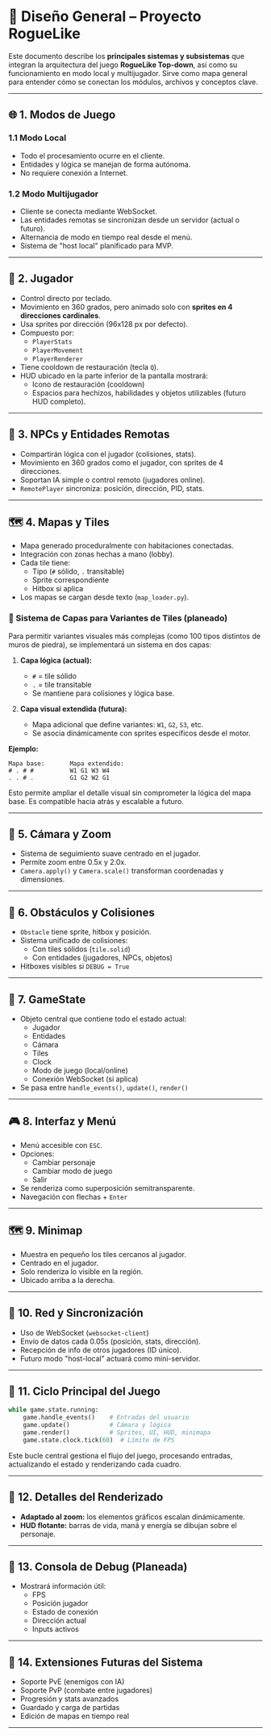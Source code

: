 # 🧠 Diseño General – Proyecto RogueLike

Este documento describe los **principales sistemas y subsistemas** que integran la arquitectura del juego **RogueLike Top-down**, así como su funcionamiento en modo local y multijugador. Sirve como mapa general para entender cómo se conectan los módulos, archivos y conceptos clave.

---

## 🌐 1. Modos de Juego

### 1.1 Modo Local
- Todo el procesamiento ocurre en el cliente.
- Entidades y lógica se manejan de forma autónoma.
- No requiere conexión a Internet.

### 1.2 Modo Multijugador
- Cliente se conecta mediante WebSocket.
- Las entidades remotas se sincronizan desde un servidor (actual o futuro).
- Alternancia de modo en tiempo real desde el menú.
- Sistema de "host local" planificado para MVP.

---

## 🧍 2. Jugador

- Control directo por teclado.
- Movimiento en 360 grados, pero animado solo con **sprites en 4 direcciones cardinales**.
- Usa sprites por dirección (96x128 px por defecto).
- Compuesto por:
  - `PlayerStats`
  - `PlayerMovement`
  - `PlayerRenderer`
- Tiene cooldown de restauración (tecla `Q`).
- HUD ubicado en la parte inferior de la pantalla mostrará:
  - Icono de restauración (cooldown)
  - Espacios para hechizos, habilidades y objetos utilizables (futuro HUD completo).

---

## 👾 3. NPCs y Entidades Remotas

- Compartirán lógica con el jugador (colisiones, stats).
- Movimiento en 360 grados como el jugador, con sprites de 4 direcciones.
- Soportan IA simple o control remoto (jugadores online).
- `RemotePlayer` sincroniza: posición, dirección, PID, stats.

---

## 🗺️ 4. Mapas y Tiles

- Mapa generado proceduralmente con habitaciones conectadas.
- Integración con zonas hechas a mano (lobby).
- Cada tile tiene:
  - Tipo (`#` sólido, `.` transitable)
  - Sprite correspondiente
  - Hitbox si aplica
- Los mapas se cargan desde texto (`map_loader.py`).

### 🧬 Sistema de Capas para Variantes de Tiles (planeado)

Para permitir variantes visuales más complejas (como 100 tipos distintos de muros de piedra), se implementará un sistema en dos capas:

1. **Capa lógica (actual):**
   - `#` = tile sólido
   - `.` = tile transitable
   - Se mantiene para colisiones y lógica base.

2. **Capa visual extendida (futura):**
   - Mapa adicional que define variantes: `W1`, `G2`, `S3`, etc.
   - Se asocia dinámicamente con sprites específicos desde el motor.

**Ejemplo:**

```text
Mapa base:       Mapa extendido:
# . # #          W1 G1 W3 W4
. . # .          G1 G2 W2 G1
```

Esto permite ampliar el detalle visual sin comprometer la lógica del mapa base. Es compatible hacia atrás y escalable a futuro.

---

## 🎥 5. Cámara y Zoom

- Sistema de seguimiento suave centrado en el jugador.
- Permite zoom entre 0.5x y 2.0x.
- `Camera.apply()` y `Camera.scale()` transforman coordenadas y dimensiones.

---

## 🧱 6. Obstáculos y Colisiones

- `Obstacle` tiene sprite, hitbox y posición.
- Sistema unificado de colisiones:
  - Con tiles sólidos (`tile.solid`)
  - Con entidades (jugadores, NPCs, objetos)
- Hitboxes visibles si `DEBUG = True`

---

## 🧭 7. GameState

- Objeto central que contiene todo el estado actual:
  - Jugador
  - Entidades
  - Cámara
  - Tiles
  - Clock
  - Modo de juego (local/online)
  - Conexión WebSocket (si aplica)
- Se pasa entre `handle_events()`, `update()`, `render()`

---

## 🎮 8. Interfaz y Menú

- Menú accesible con `ESC`.
- Opciones:
  - Cambiar personaje
  - Cambiar modo de juego
  - Salir
- Se renderiza como superposición semitransparente.
- Navegación con flechas + `Enter`

---

## 🗺️ 9. Minimap

- Muestra en pequeño los tiles cercanos al jugador.
- Centrado en el jugador.
- Solo renderiza lo visible en la región.
- Ubicado arriba a la derecha.

---

## 🔌 10. Red y Sincronización

- Uso de WebSocket (`websocket-client`)
- Envío de datos cada 0.05s (posición, stats, dirección).
- Recepción de info de otros jugadores (ID único).
- Futuro modo "host-local" actuará como mini-servidor.

---

## 🔁 11. Ciclo Principal del Juego

```python
while game.state.running:
    game.handle_events()    # Entradas del usuario
    game.update()           # Cámara y lógica
    game.render()           # Sprites, UI, HUD, minimapa
    game.state.clock.tick(60)  # Límite de FPS
```

Este bucle central gestiona el flujo del juego, procesando entradas, actualizando el estado y renderizando cada cuadro.

---

## 🎨 12. Detalles del Renderizado

- **Adaptado al zoom:** los elementos gráficos escalan dinámicamente.
- **HUD flotante:** barras de vida, maná y energía se dibujan sobre el personaje.

---

## 🧪 13. Consola de Debug (Planeada)

- Mostrará información útil:
  - FPS
  - Posición jugador
  - Estado de conexión
  - Dirección actual
  - Inputs activos

---

## 🚀 14. Extensiones Futuras del Sistema

- Soporte PvE (enemigos con IA)
- Soporte PvP (combate entre jugadores)
- Progresión y stats avanzados
- Guardado y carga de partidas
- Edición de mapas en tiempo real

---
